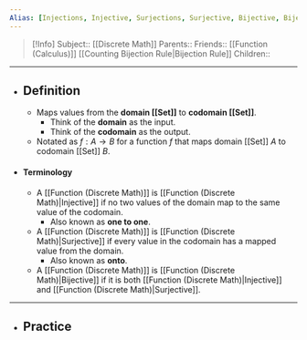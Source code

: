 ```yaml
---
Alias: [Injections, Injective, Surjections, Surjective, Bijective, Bijections, Bijection]
---
```

> [!Info]
> Subject:: [[Discrete Math]]
> Parents:: 
> Friends:: [[Function (Calculus)]] [[Counting Bijection Rule|Bijection Rule]]
> Children:: 
---
- ## Definition
	- Maps values from the **domain [[Set]]** to **codomain [[Set]]**.
		- Think of the **domain** as the input.
		- Think of the **codomain** as the output.
	- Notated as $f:A\to B$ for a function $f$ that maps domain [[Set]] $A$ to codomain [[Set]] $B$.
- #### Terminology
	- A [[Function (Discrete Math)]] is [[Function (Discrete Math)|Injective]] if no two values of the domain map to the same value of the codomain.
		- Also known as **one to one**.
	- A [[Function (Discrete Math)]] is [[Function (Discrete Math)|Surjective]] if every value in the codomain has a mapped value from the domain.
		- Also known as **onto**.
	- A [[Function (Discrete Math)]] is [[Function (Discrete Math)|Bijective]] if it is both [[Function (Discrete Math)|Injective]] and [[Function (Discrete Math)|Surjective]].
---
- ## Practice